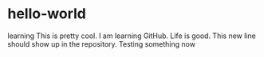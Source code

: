 # hello-world
learning
This is pretty cool.  I am learning GitHub.  Life is good.
This new line should show up in the repository.
Testing something now